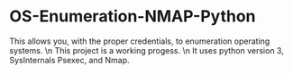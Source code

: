 # OS-Enumeration-NMAP-Python
This allows you, with the proper credentials, to enumeration operating systems. 
\n
This project is a working progess.
\n
It uses python version 3, SysInternals Psexec, and Nmap.
